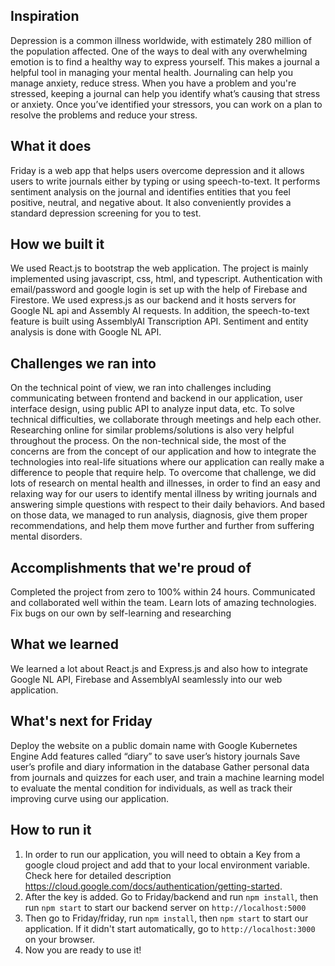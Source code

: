 ## Inspiration
Depression is a common illness worldwide, with estimately 280 million of the population affected. One of the ways to deal with any overwhelming emotion is to find a healthy way to express yourself. This makes a journal a helpful tool in managing your mental health. Journaling can help you manage anxiety, reduce stress. When you have a problem and you're stressed, keeping a journal can help you identify what’s causing that stress or anxiety. Once you’ve identified your stressors, you can work on a plan to resolve the problems and reduce your stress.

##  What it does
Friday is a web app that helps users overcome depression and it allows users to write journals either by typing or using speech-to-text. It performs sentiment analysis on the journal and identifies entities that you feel positive, neutral, and negative about. It also conveniently provides a standard depression screening for you to test.

## How we built it
We used React.js to bootstrap the web application. The project is mainly implemented using javascript, css, html, and typescript. Authentication with email/password and google login is set up with the help of Firebase and Firestore. We used express.js as our backend and it hosts servers for Google NL api and Assembly AI requests. In addition, the speech-to-text feature is built using AssemblyAI Transcription API. Sentiment and entity analysis is done with Google NL API. 


## Challenges we ran into

On the technical point of view, we ran into challenges including communicating between frontend and backend in our application, user interface design, using public API to analyze input data, etc. To solve technical difficulties, we collaborate through meetings and help each other. Researching online for similar problems/solutions is also very helpful throughout the process. 
On the non-technical side, the most of the concerns are from the concept of our application and how to integrate the technologies into real-life situations where our application can really make a difference to people that require help. To overcome that challenge, we did lots of research on mental health and illnesses, in order to find an easy and relaxing way for our users to identify mental illness by writing journals and answering simple questions with respect to their daily behaviors. And based on those data, we managed to run analysis, diagnosis, give them proper recommendations, and help them move further and further from suffering mental disorders.

## Accomplishments that we're proud of
Completed the project from zero to 100% within 24 hours.
Communicated and collaborated well within the team.
Learn lots of amazing technologies.
Fix bugs on our own by self-learning and researching

##  What we learned
We learned a lot about React.js and Express.js and also how to integrate Google NL API, Firebase and AssemblyAI seamlessly into our web application.


## What's next for Friday
Deploy the website on a public domain name with Google Kubernetes Engine
Add features called “diary” to save user’s history journals
Save user’s profile and diary information in the database
Gather personal data from journals and quizzes for each user,  and train a machine learning model to evaluate the mental condition for individuals, as well as track their improving curve using our application.

## How to run it
1. In order to run our application, you will need to obtain a Key from a google cloud project and add that to your local environment variable. Check here for detailed description https://cloud.google.com/docs/authentication/getting-started. 
2. After the key is added. Go to Friday/backend and run `npm install`, then run `npm start` to start our backend server on `http://localhost:5000`
3. Then go to Friday/friday, run `npm install`, then `npm start` to start our application. If it didn't start automatically, go to `http://localhost:3000` on your browser.
4. Now you are ready to use it!


